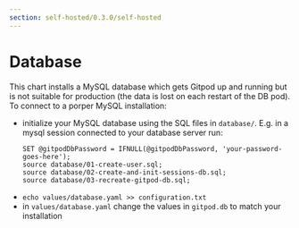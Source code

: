 ```yaml
---
section: self-hosted/0.3.0/self-hosted
---
```


# Database

This chart installs a MySQL database which gets Gitpod up and running but is not suitable for production (the data is lost on each restart of the DB pod). To connect to a porper MySQL installation:

- initialize your MySQL database using the SQL files in `database/`. E.g. in a mysql session connected to your database server run:
  ```
  SET @gitpodDbPassword = IFNULL(@gitpodDbPassword, 'your-password-goes-here');
  source database/01-create-user.sql;
  source database/02-create-and-init-sessions-db.sql;
  source database/03-recreate-gitpod-db.sql;
  ```
- `echo values/database.yaml >> configuration.txt`
- in `values/database.yaml` change the values in `gitpod.db` to match your installation
